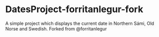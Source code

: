 # DatesProject-forritanlegur-fork
A simple project which displays the current date in Northern Sámi, Old Norse and Swedish. 
Forked from @forritanlegur
